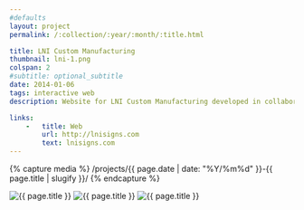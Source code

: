 ```yaml
---
#defaults
layout: project
permalink: /:collection/:year/:month/:title.html

title: LNI Custom Manufacturing
thumbnail: lni-1.png
colspan: 2
#subtitle: optional_subtitle
date: 2014-01-06
tags: interactive web
description: Website for LNI Custom Manufacturing developed in collaboration with [Chris Babcock.](http://babcockdesign.net) LNI designs, builds, and deploys custom shelters, signs, and facades for several municipalities and an impressive set of corporate clients like Nike, Time Warner, and Disney.

links:
    -   title: Web
        url: http://lnisigns.com
        text: lnisigns.com
---
```


<!-- set project media path -->
{% capture media %}
    /projects/{{ page.date | date: "%Y/%m%d" }}-{{ page.title | slugify }}/
{% endcapture %}
<!-- end -->

<!-- media --><img class="span8" src="{{media|strip}}lni-1.png" alt="{{ page.title }}">
<img class="span8" src="{{media|strip}}lni-2.png" alt="{{ page.title }}">
<img class="span8" src="{{media|strip}}lni-3.png" alt="{{ page.title }}">
